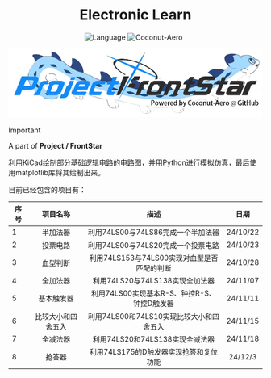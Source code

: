 # <div align="center"> Electronic Learn </div>


<div align="center">
 <img src="https://img.shields.io/badge/Python-3776AB?logo=python&logoColor=white" alt="Language">
 <img src="https://img.shields.io/badge/Coconut-Aero-blue" alt="Coconut-Aero">
 <img src="https://img.shields.io/badge/PyCharm-000000.svg?logo=pycharm&logoColor=ffffff" alt="">
 <img src="https://img.shields.io/github/last-commit/Coconut-Aero/Electronic-Learn" alt="">

</div>

<p align="center">
    <img src="https://raw.githubusercontent.com/Coconut-Aero/Coconut-Aero/refs/heads/main/FrontStar.png" alt="Project FrontStar"> 
</p>


> [!IMPORTANT]
> A part of  **Project / FrontStar**

利用KiCad绘制部分基础逻辑电路的电路图，并用Python进行模拟仿真，最后使用matplotlib库将其绘制出来。

目前已经包含的项目有：

| 序号 |   项目名称    |              描述              |    日期    |
|----|:---------:|:----------------------------:|:--------:|
| 1  |   半加法器    |   利用74LS00与74LS86完成一个半加法器    | 24/10/22 |
| 2  |   投票电路    |   利用74LS00与74LS20完成一个投票电路    | 24/10/23 |
| 3  |   血型判断    | 利用74LS153与74LS00实现对血型是否匹配的判断 | 24/10/28 |
| 4  |   全加法器    |    利用74LS20与74LS138实现全加法器    | 24/11/07 |
| 5  |   基本触发器   | 利用74LS00实现基本R-S、钟控R-S、钟控D触发器 | 24/11/11 |
| 6  | 比较大小和四舍五入 |  利用74LS00和74LS10实现比较大小和四舍五入  | 24/11/15 |
| 7  |   全减法器    |    利用74LS20和74LS138实现全减法器    | 24/11/18 |
| 8  |    抢答器    |   利用74LS175的D触发器实现抢答和复位功能    | 24/12/3  |